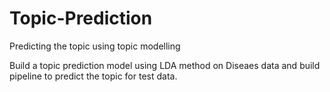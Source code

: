 # Topic-Prediction
Predicting the topic using topic modelling

Build a topic prediction model using LDA method on Diseaes data and build pipeline to predict the topic for test data.
